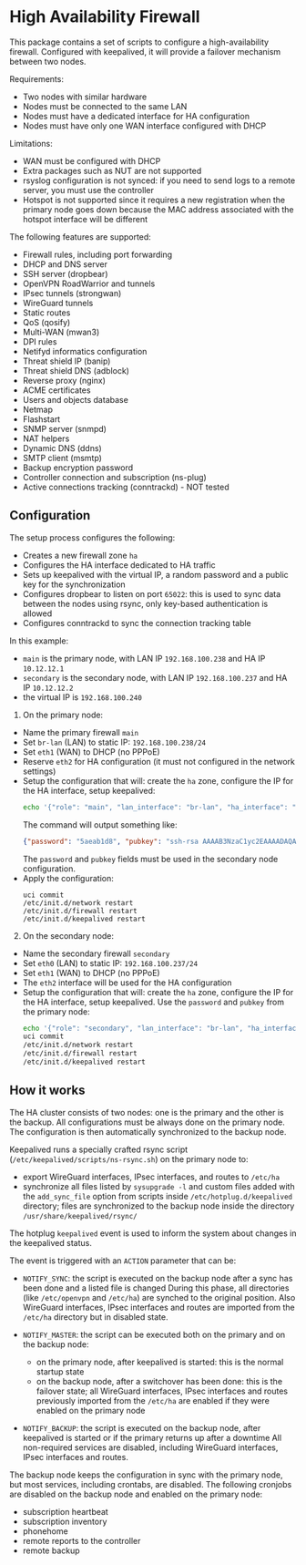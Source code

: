 # High Availability Firewall

This package contains a set of scripts to configure a high-availability firewall.
Configured with keepalived, it will provide a failover mechanism between two nodes.

Requirements:

- Two nodes with similar hardware
- Nodes must be connected to the same LAN
- Nodes must have a dedicated interface for HA configuration
- Nodes must have only one WAN interface configured with DHCP

Limitations:

- WAN must be configured with DHCP
- Extra packages such as NUT are not supported
- rsyslog configuration is not synced: if you need to send logs to a remote server, you must use the controller
- Hotspot is not supported since it requires a new registration when the primary node goes down because the MAC address associated with the hotspot interface will be different

The following features are supported:

- Firewall rules, including port forwarding
- DHCP and DNS server
- SSH server (dropbear)
- OpenVPN RoadWarrior and tunnels
- IPsec tunnels (strongwan)
- WireGuard tunnels
- Static routes
- QoS (qosify)
- Multi-WAN (mwan3)
- DPI rules
- Netifyd informatics configuration
- Threat shield IP (banip)
- Threat shield DNS (adblock)
- Reverse proxy (nginx)
- ACME certificates
- Users and objects database
- Netmap
- Flashstart
- SNMP server (snmpd)
- NAT helpers
- Dynamic DNS (ddns)
- SMTP client (msmtp)
- Backup encryption password
- Controller connection and subscription (ns-plug)
- Active connections tracking (conntrackd) - NOT tested

## Configuration

The setup process configures the following:
- Creates a new firewall zone `ha`
- Configures the HA interface dedicated to HA traffic
- Sets up keepalived with the virtual IP, a random password and a public key for the synchronization
- Configures dropbear to listen on port `65022`: this is used to sync data between the nodes using rsync, only
  key-based authentication is allowed
- Configures conntrackd to sync the connection tracking table

In this example:
- `main` is the primary node, with LAN IP `192.168.100.238` and HA IP `10.12.12.1`
- `secondary` is the secondary node, with LAN IP `192.168.100.237` and HA IP `10.12.12.2`
- the virtual IP is `192.168.100.240`

1. On the primary node:
  - Name the primary firewall `main`
  - Set `br-lan` (LAN) to static IP: `192.168.100.238/24`
  - Set `eth1` (WAN) to DHCP (no PPPoE)
  - Reserve `eth2` for HA configuration (it must not configured in the network settings)
  - Setup the configuration that will: create the `ha` zone, configure the IP for the HA interface, setup keepalived:
    ```sh
    echo '{"role": "main", "lan_interface": "br-lan", "ha_interface": "eth2", "virtual_ip": "192.168.100.240/24", "ha_main_ipaddress": "10.12.12.1", "ha_secondary_ipaddress": "10.12.12.2"}' | /usr/libexec/rpcd/ns.ha call setup
    ```
    The command will output something like:
    ```json
    {"password": "5aeab1d8", "pubkey": "ssh-rsa AAAAB3NzaC1yc2EAAAADAQABAAABAQDF7MYY8vfgE/JgJT8mOejwIhB4UYKS4g/QSA7fwntCbN0LQ3nTA6LO3AzqhUCHd6LBS5P9aefTqDcG+cJQiGbXReqX1z4trQGs7QkBLbjlXb2Vock17UIGbm5ao8jyPsD4ADNdMF8p0S2xDvnfsOh7MXLy5N7QZGp1G3ISB6JVw0mdCn3GXYg1X9XB7Pqu0OJm7+n2SJvA1KXn9fKUDX92U1fGQcid05C3yRBS5QXB7VAAP55KKYp4RmQMCOcJDhDoHGB6Ia/fTxfhnLdXJcAHU2MTtyaEY7NWoPjKZ3769GIu4KLLDPB8aH9emg23Mej+eiMRIg0vFXsaJWVPuZzj root@primary"}
    ```
    The `password` and `pubkey` fields must be used in the secondary node configuration.
  - Apply the configuration:
    ```
    uci commit
    /etc/init.d/network restart
    /etc/init.d/firewall restart
    /etc/init.d/keepalived restart
    ```

2. On the secondary node:
  - Name the secondary firewall `secondary`
  - Set `eth0` (LAN) to static IP: `192.168.100.237/24`
  - Set `eth1` (WAN) to DHCP (no PPPoE)
  - The `eth2` interface will be used for the HA configuration
  - Setup the configuration that will: create the `ha` zone, configure the IP for the HA interface, setup keepalived. Use the `password` and `pubkey` from the primary node:
    ```sh
    echo '{"role": "secondary", "lan_interface": "br-lan", "ha_interface": "eth2", "virtual_ip": "192.168.100.240/24", "ha_main_ipaddress": "10.12.12.1", "ha_secondary_ipaddress": "10.12.12.2", "password": "5aeab1d8", "pubkey": "ssh-rsa AAAAB3NzaC1yc2EAAAADAQABAAABAQDF7MYY8vfgE/JgJT8mOejwIhB4UYKS4g/QSA7fwntCbN0LQ3nTA6LO3AzqhUCHd6LBS5P9aefTqDcG+cJQiGbXReqX1z4trQGs7QkBLbjlXb2Vock17UIGbm5ao8jyPsD4ADNdMF8p0S2xDvnfsOh7MXLy5N7QZGp1G3ISB6JVw0mdCn3GXYg1X9XB7Pqu0OJm7+n2SJvA1KXn9fKUDX92U1fGQcid05C3yRBS5QXB7VAAP55KKYp4RmQMCOcJDhDoHGB6Ia/fTxfhnLdXJcAHU2MTtyaEY7NWoPjKZ3769GIu4KLLDPB8aH9emg23Mej+eiMRIg0vFXsaJWVPuZzj root@primary"}' | /usr/libexec/rpcd/ns.ha call setup
    uci commit
    /etc/init.d/network restart
    /etc/init.d/firewall restart
    /etc/init.d/keepalived restart
    ```

## How it works

The HA cluster consists of two nodes: one is the primary and the other is the backup.
All configurations must be always done on the primary node.
The configuration is then automatically synchronized to the backup node.

Keepalived runs a specially crafted rsync script (`/etc/keepalived/scripts/ns-rsync.sh`) on the primary node to:
- export WireGuard interfaces, IPsec interfaces, and routes to `/etc/ha`
- synchronize all files listed by `sysupgrade -l` and custom files added with the `add_sync_file` option from scripts inside `/etc/hotplug.d/keepalived` directory;
  files are synchronized to the backup node inside the directory `/usr/share/keepalived/rsync/`

The hotplug `keepalived` event is used to inform the system about changes in the keepalived status.

The event is triggered with an `ACTION` parameter that can be:

- `NOTIFY_SYNC`: the script is executed on the backup node after a sync has been done and a listed file is changed
  During this phase, all directories (like `/etc/openvpn` and `/etc/ha`) are synched to the original position.
  Also WireGuard interfaces, IPsec interfaces and routes are imported from the `/etc/ha` directory but in disabled state.

- `NOTIFY_MASTER`: the script can be executed both on the primary and on the backup node:
   - on the primary node, after keepalived is started: this is the normal startup state
   - on the backup node, after a switchover has been done: this is the failover state; 
     all WireGuard interfaces, IPsec interfaces and routes previously imported from the `/etc/ha` are enabled if they were enabled on the primary node

- `NOTIFY_BACKUP`: the script is executed on the backup node, after keepalived is started or if the primary returns up after a downtime
  All non-required services are disabled, including WireGuard interfaces, IPsec interfaces and routes.

The backup node keeps the configuration in sync with the primary node, but most services, including crontabs, are disabled.
The following cronjobs are disabled on the backup node and enabled on the primary node:

- subscription heartbeat
- subscription inventory
- phonehome
- remote reports to the controller
- remote backup
